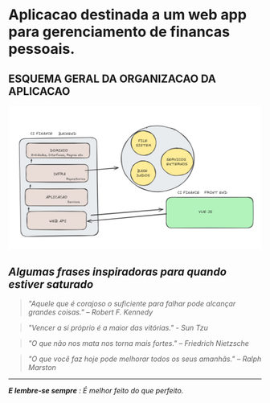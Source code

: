 # Aplicacao destinada a um web app para gerenciamento de financas pessoais.
## ESQUEMA GERAL DA ORGANIZACAO DA APLICACAO
![Alt Imagem esquema applicacao](https://github.com/igoreusttaquio/CIFinance/blob/d9bfed3621bd5a0bb8d23f35f530bde536f033db/esquema.png)

## _Algumas frases inspiradoras para quando estiver saturado_
> _"Aquele que é corajoso o suficiente para falhar pode alcançar grandes coisas." – Robert F. Kennedy_

> _"Vencer a si próprio é a maior das vitórias." - Sun Tzu_

> _"O que não nos mata nos torna mais fortes." – Friedrich Nietzsche_

> _"O que você faz hoje pode melhorar todos os seus amanhãs." – Ralph Marston_

---
_**E lembre-se sempre** : É melhor feito do que perfeito._

